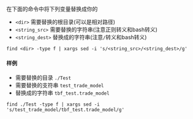 在下面的命令中将下列变量替换成你的
* `<dir>` 需要替换的根目录(可以是相对路径)
* `<string_src>` 需要替换的字符串(注意正则转义和bash转义)
* `<string_dest>` 替换成的字符串(注意`/`转义和bash转义)

```
find <dir> -type f | xargs sed -i 's/<string_src>/<string_dest>/g'
```

#### 样例
* 需要替换的目录 `./Test`
* 需要替换的支符串 `test_trade_model`
* 替换成的字符串 `tbf_test.trade_model`

```
find ./Test -type f | xargs sed -i 's/test_trade_model/tbf_test.trade_model/g'
```
